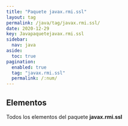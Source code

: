```yaml
---
title: "Paquete javax.rmi.ssl"
layout: tag
permalink: /java/tag/javax.rmi.ssl/
date: 2020-12-29
key: Javapaquetejavax.rmi.ssl
sidebar: 
  nav: java
aside: 
  toc: true
pagination: 
  enabled: true
  tag: "javax.rmi.ssl"
  permalink: /:num/
---
```


<h2>Elementos</h2>
Todos los elementos del paquete <strong>javax.rmi.ssl</strong>
